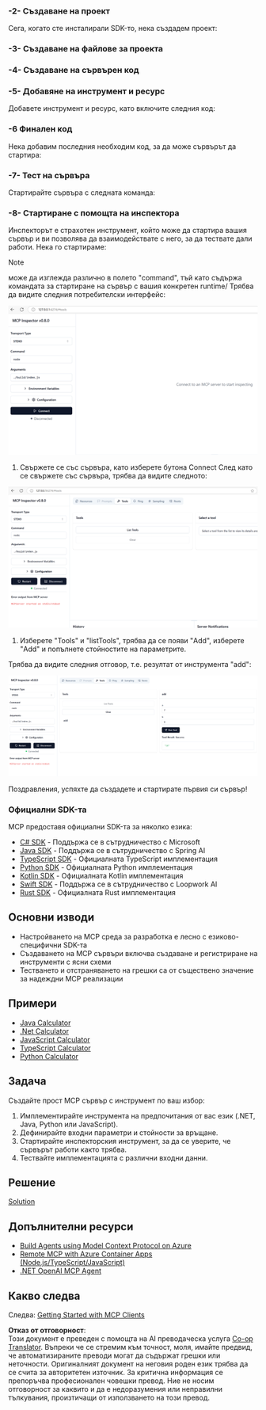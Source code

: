 <!--
CO_OP_TRANSLATOR_METADATA:
{
  "original_hash": "4d5b044c0924d393af3066e03d7d89c5",
  "translation_date": "2025-07-16T09:52:12+00:00",
  "source_file": "03-GettingStarted/01-first-server/README.md",
  "language_code": "bg"
}
-->
### -2- Създаване на проект

Сега, когато сте инсталирали SDK-то, нека създадем проект: 

### -3- Създаване на файлове за проекта

### -4- Създаване на сървърен код

### -5- Добавяне на инструмент и ресурс

Добавете инструмент и ресурс, като включите следния код: 

### -6 Финален код

Нека добавим последния необходим код, за да може сървърът да стартира: 

### -7- Тест на сървъра

Стартирайте сървъра с следната команда: 

### -8- Стартиране с помощта на инспектора

Инспекторът е страхотен инструмент, който може да стартира вашия сървър и ви позволява да взаимодействате с него, за да тествате дали работи. Нека го стартираме:
> [!NOTE]
> може да изглежда различно в полето "command", тъй като съдържа командата за стартиране на сървър с вашия конкретен runtime/
Трябва да видите следния потребителски интерфейс:

![Connect](/03-GettingStarted/01-first-server/assets/connect.png)

1. Свържете се със сървъра, като изберете бутона Connect
  След като се свържете със сървъра, трябва да видите следното:

  ![Connected](/03-GettingStarted/01-first-server/assets/connected.png)

1. Изберете "Tools" и "listTools", трябва да се появи "Add", изберете "Add" и попълнете стойностите на параметрите.

  Трябва да видите следния отговор, т.е. резултат от инструмента "add":

  ![Result of running add](/03-GettingStarted/01-first-server/assets/ran-tool.png)

Поздравления, успяхте да създадете и стартирате първия си сървър!

### Официални SDK-та

MCP предоставя официални SDK-та за няколко езика:

- [C# SDK](https://github.com/modelcontextprotocol/csharp-sdk) - Поддържа се в сътрудничество с Microsoft
- [Java SDK](https://github.com/modelcontextprotocol/java-sdk) - Поддържа се в сътрудничество с Spring AI
- [TypeScript SDK](https://github.com/modelcontextprotocol/typescript-sdk) - Официалната TypeScript имплементация
- [Python SDK](https://github.com/modelcontextprotocol/python-sdk) - Официалната Python имплементация
- [Kotlin SDK](https://github.com/modelcontextprotocol/kotlin-sdk) - Официалната Kotlin имплементация
- [Swift SDK](https://github.com/modelcontextprotocol/swift-sdk) - Поддържа се в сътрудничество с Loopwork AI
- [Rust SDK](https://github.com/modelcontextprotocol/rust-sdk) - Официалната Rust имплементация

## Основни изводи

- Настройването на MCP среда за разработка е лесно с езиково-специфични SDK-та
- Създаването на MCP сървъри включва създаване и регистриране на инструменти с ясни схеми
- Тестването и отстраняването на грешки са от съществено значение за надеждни MCP реализации

## Примери

- [Java Calculator](../samples/java/calculator/README.md)
- [.Net Calculator](../../../../03-GettingStarted/samples/csharp)
- [JavaScript Calculator](../samples/javascript/README.md)
- [TypeScript Calculator](../samples/typescript/README.md)
- [Python Calculator](../../../../03-GettingStarted/samples/python)

## Задача

Създайте прост MCP сървър с инструмент по ваш избор:

1. Имплементирайте инструмента на предпочитания от вас език (.NET, Java, Python или JavaScript).
2. Дефинирайте входни параметри и стойности за връщане.
3. Стартирайте инспекторския инструмент, за да се уверите, че сървърът работи както трябва.
4. Тествайте имплементацията с различни входни данни.

## Решение

[Solution](./solution/README.md)

## Допълнителни ресурси

- [Build Agents using Model Context Protocol on Azure](https://learn.microsoft.com/azure/developer/ai/intro-agents-mcp)
- [Remote MCP with Azure Container Apps (Node.js/TypeScript/JavaScript)](https://learn.microsoft.com/samples/azure-samples/mcp-container-ts/mcp-container-ts/)
- [.NET OpenAI MCP Agent](https://learn.microsoft.com/samples/azure-samples/openai-mcp-agent-dotnet/openai-mcp-agent-dotnet/)

## Какво следва

Следва: [Getting Started with MCP Clients](../02-client/README.md)

**Отказ от отговорност**:  
Този документ е преведен с помощта на AI преводаческа услуга [Co-op Translator](https://github.com/Azure/co-op-translator). Въпреки че се стремим към точност, моля, имайте предвид, че автоматизираните преводи могат да съдържат грешки или неточности. Оригиналният документ на неговия роден език трябва да се счита за авторитетен източник. За критична информация се препоръчва професионален човешки превод. Ние не носим отговорност за каквито и да е недоразумения или неправилни тълкувания, произтичащи от използването на този превод.
